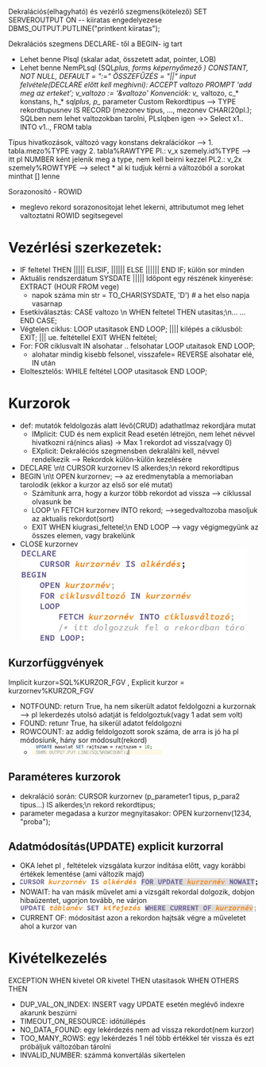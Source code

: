Dekralációs(elhagyható) és vezérlő szegmens(kötelező)
SET SERVEROUTPUT ON -- kiiratas engedelyezese
DBMS_OUTPUT.PUTLINE("printkent kiiratas");

Dekralációs szegmens
DECLARE- től a BEGIN- ig tart
- Lehet benne Plsql (skalar adat, összetett adat, pointer, LOB)
- Lehet benne NemPLsql (SQL*plus, forms képernyőmező )
CONSTANT, NOT NULL, DEFAULT = ":="
ÖSSZEFŰZÉS = "||"
input felvétele(DECLARE előtt kell meghivni): ACCEPT valtozo PROMPT 'add meg az erteket';
v_valtozo := '&valtozo'
Konvenciók: v_* valtozo, c_* konstans, h_* sql*plus, p_* parameter
Custom Rekordtipus --> TYPE rekordtupusnev IS RECORD (mezonev tipus, ..., mezonev CHAR(20pl.);
SQLben nem lehet valtozokban tarolni, PLslqben igen ->> Select x1.. INTO v1.., FROM tabla

Típus hivatkozások, változó vagy konstans dekralációkor --> 1. tabla.mezo%TYPE vagy 2. tabla%RAWTYPE
Pl.: v_x szemely.id%TYPE --> itt pl NUMBER ként jelenik meg a type, nem kell beirni kezzel
PL2.: v_2x szemely%ROWTYPE --> select * al ki tudjuk kérni a változóból a sorokat minthat [] lenne

Sorazonosító - ROWID
- meglevo rekord sorazonositojat lehet lekerni, attributumot meg lehet valtoztatni ROWID segitsegevel

# Vezérlési szerkezetek:
- IF feltetel THEN ||||| ELISIF, |||||| ELSE |||||| END IF; külön sor minden
- Aktuális rendszerdátum SYSDATE ||||| Időpont egy részének kinyerése: EXTRACT (HOUR FROM vege)
  - napok száma min str = TO_CHAR(SYSDATE, 'D') # a het elso napja vasarnap
- Esetkiválasztás: CASE valtozo \n WHEN feltetel THEN utasitas;\n... ... END CASE;
- Végtelen ciklus: LOOP utasitasok END LOOP; |||| kilépés a ciklusból: EXIT; ||| ue. feltétellel EXIT WHEN feltétel;
- For: FOR ciklusvalt IN alsohatar .. felsohatar LOOP utaitasok END LOOP;
  - alohatar mindig kisebb felsonel, visszafele= REVERSE alsohatar elé, IN után
- Eloltesztelős: WHILE feltétel LOOP utasitasok END LOOP;

# Kurzorok
- def: mutatók feldolgozás alatt lévő(CRUD) adathatlmaz rekordjára mutat
    - IMplicit: CUD és nem explicit Read esetén létrejön, nem lehet névvel hivatkozni rá(nincs alias) -> Max 1 rekordot ad vissza(vagy 0)
    - EXplicit: Dekraléciós szegmensben dekralálni kell, névvel rendelkezik --> Rekordok külön-külön kezelésére
- DECLARE \n\t CURSOR kurzornev IS alkerdes;\n rekord rekordtipus
- BEGIN \n\t OPEN kurzornev; --> az eredmenytabla a memoriaban tarolodik (ekkor a kurzor az első sor elé mutat)
  - Számítunk arra, hogy a kurzor több rekordot ad vissza --> ciklussal olvasunk be
  - LOOP \n FETCH kurzornev INTO rekord; -->segedvaltozoba masoljuk az aktualis rekordot(sort)
  - EXIT WHEN kiugrasi_feltetel;\n END LOOP --> vagy végigmegyünk az összes elemen, vagy brakelünk
- CLOSE kurzornev
![img_2.png](img_2.png)

## Kurzorfüggvények
Implicit kurzor=SQL%KURZOR_FGV , Explicit kurzor = kurzornev%KURZOR_FGV
- NOTFOUND: return True, ha nem sikerült adatot feldolgozni a kurzornak --> pl lekerdezés utolsó adatját is feldolgoztuk(vagy 1 adat sem volt)
- FOUND: retunr True, ha sikerül adatot feldolgozni
- ROWCOUNT: az addig feldolgozott sorok száma, de arra is jó ha pl módosíunk, hány sor módosult(rekord)
  - ![img_3.png](img_3.png)

## Paraméteres kurzorok
- dekraláció során: CURSOR kurzornev (p_parameter1 tipus, p_para2 tipus...) IS alkerdes;\n rekord rekordtipus;
- parameter megadasa a kurzor megnyitasakor: OPEN kurzornenv(1234, "proba"); 

## Adatmódosítás(UPDATE) explicit kurzorral
- OKA lehet pl , feltételek vizsgálata kurzor indítása előtt, vagy korábbi értékek lementése (ami változik majd)
- ![img_4.png](img_4.png)
- NOWAIT: ha van másik művelet ami a vizsgált rekordal dolgozik, dobjon hibaüzentet, ugorjon tovább, ne várjon
![img_5.png](img_5.png)
- CURRENT OF: módosítást azon a rekordon hajtsák végre a műveletet ahol a kurzor van

# Kivételkezelés
EXCEPTION
  WHEN kivetel OR kivetel THEN
    utasitasok
  WHEN OTHERS THEN

- DUP_VAL_ON_INDEX: INSERT vagy UPDATE esetén meglévő indexre akarunk beszúrni
- TIMEOUT_ON_RESOURCE: időtúllépés
- NO_DATA_FOUND: egy lekérdezés nem ad vissza rekordot(nem kurzor)
- TOO_MANY_ROWS: egy lekérdezés 1 nél több értékkel tér vissza és ezt próbáljuk változóban tárolni
- INVALID_NUMBER: számmá konvertálás sikertelen
